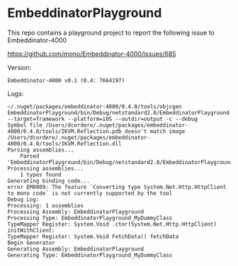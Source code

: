 # EmbeddinatorPlayground

This repo contains a playground project to report the following issue to Embeddinator-4000

https://github.com/mono/Embeddinator-4000/issues/685

Version: 
```
Embeddinator-4000 v0.1 (0.4: 7664197)
```

Logs:
```
~/.nuget/packages/embeddinator-4000/0.4.0/tools/objcgen EmbeddinatorPlayground/bin/Debug/netstandard2.0/EmbeddinatorPlayground.dll --target=framework --platform=iOS --outdir=output -c --debug
Symbol file /Users/dcordero/.nuget/packages/embeddinator-4000/0.4.0/tools/IKVM.Reflection.pdb doesn't match image /Users/dcordero/.nuget/packages/embeddinator-4000/0.4.0/tools/IKVM.Reflection.dll
Parsing assemblies...
	Parsed 'EmbeddinatorPlayground/bin/Debug/netstandard2.0/EmbeddinatorPlayground.dll'
Processing assemblies...
	1 types found
Generating binding code...
error EM0009: The feature `Converting type System.Net.Http.HttpClient to mono code` is not currently supported by the tool
Debug Log:
Processing: 1 assemblies
Processing Assembly: EmbeddinatorPlayground
Processing Type: EmbeddinatorPlayground_MyDummyClass
TypeMapper Register: System.Void .ctor(System.Net.Http.HttpClient) initWithClient:
TypeMapper Register: System.Void FetchData() fetchData
Begin Generator
Generating Assembly: EmbeddinatorPlayground
Generating Type: EmbeddinatorPlayground_MyDummyClass
```

